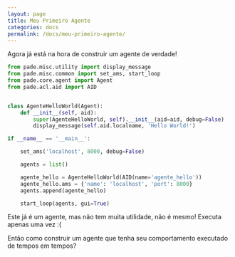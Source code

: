 ```yaml
---
layout: page
title: Meu Primeiro Agente
categories: docs
permalink: /docs/meu-primeiro-agente/
---
```


Agora já está na hora de construir um agente de verdade!

```python
from pade.misc.utility import display_message
from pade.misc.common import set_ams, start_loop
from pade.core.agent import Agent
from pade.acl.aid import AID


class AgenteHelloWorld(Agent):
    def __init__(self, aid):
        super(AgenteHelloWorld, self).__init__(aid=aid, debug=False)
        display_message(self.aid.localname, 'Hello World!')

if __name__ == '__main__':

    set_ams('localhost', 8000, debug=False)

    agents = list()

    agente_hello = AgenteHelloWorld(AID(name='agente_hello'))
    agente_hello.ams = {'name': 'localhost', 'port': 8000}
    agents.append(agente_hello)

    start_loop(agents, gui=True)
```

Este já é um agente, mas não tem muita utilidade, não é mesmo! Executa apenas uma vez :(

Então como construir um agente que tenha seu comportamento executado de tempos em tempos?
